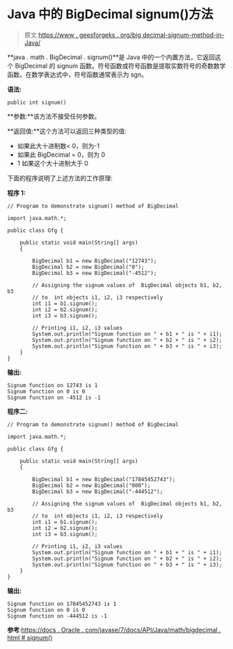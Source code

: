# Java 中的 BigDecimal signum()方法

> 原文:[https://www . geesforgeks . org/big decimal-signum-method-in-Java/](https://www.geeksforgeeks.org/bigdecimal-signum-method-in-java/)

**java . math . BigDecimal . signum()**是 Java 中的一个内置方法，它返回这个 BigDecimal 的 signum 函数。符号函数或符号函数是提取实数符号的奇数数学函数。在数学表达式中，符号函数通常表示为 sgn。

**语法:**

```
public int signum()

```

**参数:**该方法不接受任何参数。

**返回值:**这个方法可以返回三种类型的值:

*   如果此大十进制数< 0，则为-1
*   如果此 BigDecimal = 0，则为 0
*   1 如果这个大十进制大于 0

下面的程序说明了上述方法的工作原理:

**程序 1:**

```
// Program to demonstrate signum() method of BigDecimal 

import java.math.*;

public class Gfg {

    public static void main(String[] args)
    {

        BigDecimal b1 = new BigDecimal("12743");
        BigDecimal b2 = new BigDecimal("0");
        BigDecimal b3 = new BigDecimal("-4512");

        // Assigning the signum values of  BigDecimal objects b1, b2, b3
        // to  int objects i1, i2, i3 respectively
        int i1 = b1.signum();
        int i2 = b2.signum();
        int i3 = b3.signum();

        // Printing i1, i2, i3 values
        System.out.println("Signum function on " + b1 + " is " + i1);
        System.out.println("Signum function on " + b2 + " is " + i2);
        System.out.println("Signum function on " + b3 + " is " + i3);
    }
}
```

**输出:**

```
Signum function on 12743 is 1
Signum function on 0 is 0
Signum function on -4512 is -1

```

**程序二:**

```
// Program to demonstrate signum() method of BigDecimal 

import java.math.*;

public class Gfg {

    public static void main(String[] args)
    {

        BigDecimal b1 = new BigDecimal("17845452743");
        BigDecimal b2 = new BigDecimal("000");
        BigDecimal b3 = new BigDecimal("-444512");

        // Assigning the signum values of  BigDecimal objects b1, b2, b3
        // to  int objects i1, i2, i3 respectively
        int i1 = b1.signum();
        int i2 = b2.signum();
        int i3 = b3.signum();

        // Printing i1, i2, i3 values
        System.out.println("Signum function on " + b1 + " is " + i1);
        System.out.println("Signum function on " + b2 + " is " + i2);
        System.out.println("Signum function on " + b3 + " is " + i3);
    }
}
```

**输出:**

```
Signum function on 17845452743 is 1
Signum function on 0 is 0
Signum function on -444512 is -1

```

**参考**:[https://docs . Oracle . com/javase/7/docs/API/Java/math/bigdecimal . html # signum()](https://docs.oracle.com/javase/7/docs/api/java/math/BigDecimal.html#signum())